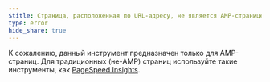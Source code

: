 ```yaml
---
$title: Страница, расположенная по URL-адресу, не является AMP-страницей.
type: error
hide_share: true
---
```


К сожалению, данный инструмент предназначен только для AMP-страниц. Для традиционных (не-AMP) страниц используйте такие инструменты, как [PageSpeed Insights](https://developers.google.com/speed/pagespeed/insights/).
